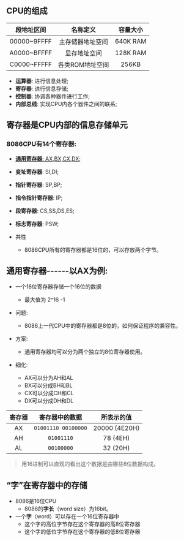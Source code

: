 ## CPU的组成



| 段地址区间  |     名称定义     | 容量大小  |
| :---------: | :--------------: | :-------: |
| 00000~9FFFF | 主存储器地址空间 | 640K  RAM |
| A0000~BFFFF |   显存地址空间   | 128K RAM  |
| C0000~FFFFF | 各类ROM地址空间  |   256KB   |



- **运算器**: 进行信息处理;
- **寄存器**: 进行信息存储;
- **控制器**: 协调各种器件进行工作;
- **内部总线**: 实现CPU内各个器件之间的联系;





## 寄存器是CPU内部的信息存储单元



### 8086CPU有14个寄存器: 

- <u>**通用寄存器**: AX,BX,CX,DX;</u>
- **变址寄存器**: SI,DI;
- **指针寄存器**: SP,BP;
- **指令指针寄存器**: IP;
- **段寄存器**: CS,SS,DS,ES;
- **标志寄存器**: PSW;



- 共性
  - 8086CPU所有的寄存器都是16位的，可以存放两个字节。



## 通用寄存器------以AX为例:

- 一个16位寄存器存储一个16位的数据
  - 最大值为 2^16 -1



- 问题: 
  - 8086上一代CPU中的寄存器都是8位的，如何保证程序的兼容性。
- 方案: 
  - 通用寄存器均可以分为两个独立的8位寄存器使用。
- 细化: 
  - AX可以分为AH和AL
  - BX可以分成BH和BL
  - CX可以分成CH和CL
  - DX可以分成DH和DL




| 寄存器 |   寄存器中的数据    |  所表示的值   |
| :----: | :-----------------: | :-----------: |
|   AX   | `01001110 00100000` | 20000 (4E20H) |
|   AH   |     `01001110`      |   78 (4EH)    |
|   AL   |     `00100000`      |   32 (20H)    |

> 用16进制可以直观的看出这个数据是由哪些8位数据构成。





## “字”在寄存器中的存储



- 8086是16位CPU
  - 8086的**字长**（word size）为16bit。
- 一个**字**（word）可以存在一个16位寄存器中
  - 这个字的高位字节存在这个寄存器的高8位寄存器
  - 这个字的低位字节存在这个寄存器的低8位寄存器



